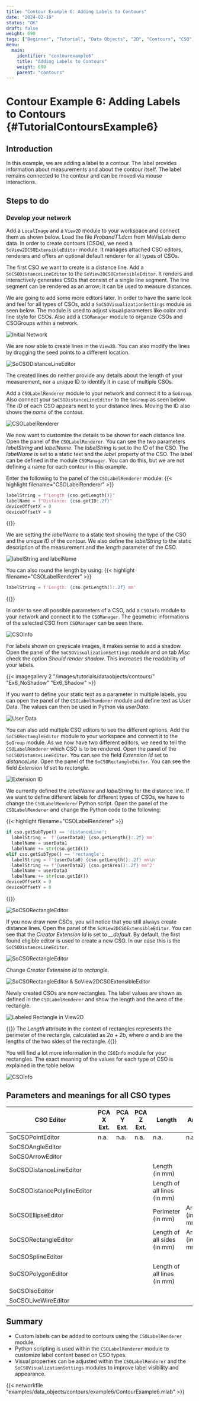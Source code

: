 ```yaml
---
title: "Contour Example 6: Adding Labels to Contours"
date: "2024-02-19"
status: "OK"
draft: false
weight: 690
tags: ["Beginner", "Tutorial", "Data Objects", "2D", "Contours", "CSO", "Label"]
menu: 
  main:
    identifier: "contourexample6"
    title: "Adding Labels to Contours"
    weight: 690
    parent: "contours"
---
```

# Contour Example 6: Adding Labels to Contours {#TutorialContoursExample6}

## Introduction

In this example, we are adding a label to a contour. The label provides information about measurements and about the contour itself. The label remains connected to the contour and can be moved via mouse interactions.

## Steps to do
### Develop your network

Add a `LocalImage` and a `View2D` module to your workspace and connect them as shown below. Load the file *ProbandT1.dcm* from MeVisLab demo data. In order to create contours (CSOs), we need a `SoView2DCSOExtensibleEditor` module. It manages attached CSO editors, renderers and offers an optional default renderer for all types of CSOs.

The first CSO we want to create is a distance line. Add a `SoCSODistanceLineEditor` to the `SoView2DCSOExtensibleEditor`. It renders and interactively generates CSOs that consist of a single line segment. The line segment can be rendered as an arrow; it can be used to measure distances.

We are going to add some more editors later. In order to have the same look and feel for all types of CSOs, add a `SoCSOVisualizationSettings` module as seen below. The module is used to adjust visual parameters like color and line style for CSOs. Also add a `CSOManager` module to organize CSOs and CSOGroups within a network.

![Initial Network](/images/tutorials/dataobjects/contours/Ex6_1.png "Initial Network")

We are now able to create lines in the `View2D`. You can also modify the lines by dragging the seed points to a different location.

![SoCSODistanceLineEditor](/images/tutorials/dataobjects/contours/Ex6_2.png "SoCSODistanceLineEditor")

The created lines do neither provide any details about the length of your measurement, nor a unique ID to identify it in case of multiple CSOs.

Add a `CSOLabelRenderer` module to your network and connect it to a `SoGroup`. Also connect your `SoCSODistanceLineEditor` to the `SoGroup` as seen below. The *ID* of each CSO appears next to your distance lines. Moving the ID also shows the *name* of the contour.

![CSOLabelRenderer](/images/tutorials/dataobjects/contours/Ex6_14.png "CSOLabelRenderer")

We now want to customize the details to be shown for each distance line. Open the panel of the `CSOLabelRenderer`. You can see the two parameters *labelString* and *labelName*. The *labelString* is set to the *ID* of the CSO. The *labelName* is set to a static text and the *label* property of the CSO. The label can be defined in the module `CSOManager`. You can do this, but we are not defining a name for each contour in this example.

Enter the following to the panel of the `CSOLabelRenderer` module:
{{< highlight filename="CSOLabelRenderer" >}}
```Python
labelString = f"Length {cso.getLength()}"  
labelName = f"Distance: {cso.getID:.2f}"
deviceOffsetX = 0
deviceOffsetY = 0
```
{{</highlight>}}

We are setting the *labelName* to a static text showing the type of the CSO and the unique *ID* of the contour. We also define the *labelString* to the static description of the measurement and the *length* parameter of the CSO.

![labelString and labelName](/images/tutorials/dataobjects/contours/Example6_5.png "labelString and labelName")

You can also round the length by using:
{{< highlight filename="CSOLabelRenderer" >}}
```Python
labelString = f'Length: {cso.getLength():.2f} mm'
```
{{</highlight>}}

In order to see all possible parameters of a CSO, add a `CSOInfo` module to your network and connect it to the `CSOManager`. The geometric informations of the selected CSO from `CSOManager` can be seen there.

![CSOInfo](/images/tutorials/dataobjects/contours/Ex6_CSOInfo.png "CSOInfo")

For labels shown on greyscale images, it makes sense to add a shadow. Open the panel of the `SoCSOVisualizationSettings` module and on tab *Misc* check the option *Should render shadow*. This increases the readability of your labels.

{{< imagegallery 2 "/images/tutorials/dataobjects/contours/" "Ex6_NoShadow" "Ex6_Shadow" >}}

If you want to define your static text as a parameter in multiple labels, you can open the panel of the `CSOLabelRenderer` module and define text as User Data. The values can then be used in Python via *userData*.

![User Data](/images/tutorials/dataobjects/contours/Ex6_Parameters.png "User Data")

You can also add multiple CSO editors to see the different options. Add the `SoCSORectangleEditor` module to your workspace and connect it to the `SoGroup` module. As we now have two different editors, we need to tell the `CSOLabelRenderer` which CSO is to be rendered. Open the panel of the `SoCSODistanceLineEditor`. You can see the field *Extension Id* set to *distanceLine*. Open the panel of the `SoCSORectangleEditor`. You can see the field *Extension Id* set to *rectangle*.

![Extension ID](/images/tutorials/dataobjects/contours/Ex6_ExtensionID.png "Extension ID")

We currently defined the *labelName* and *labelString* for the distance line. If we want to define different labels for different types of CSOs, we have to change the `CSOLabelRenderer` Python script. Open the panel of the `CSOLabelRenderer` and change the Python code to the following:

{{< highlight filename="CSOLabelRenderer" >}}
```Python
if cso.getSubType() == 'distanceLine':
  labelString =  f'{userData0} {cso.getLength():.2f} mm'
  labelName = userData1
  labelName += str(cso.getId())
elif cso.getSubType() == 'rectangle':
  labelString = f'{userData0} {cso.getLength():.2f} mm\n'
  labelString += f'{userData2} {cso.getArea():.2f} mm^2'
  labelName = userData3
  labelName += str(cso.getId())
deviceOffsetX = 0
deviceOffsetY = 0
```
{{</highlight>}}

![SoCSORectangleEditor](/images/tutorials/dataobjects/contours/Ex6_LineAndRectangle.png "SoCSORectangleEditor")

If you now draw new CSOs, you will notice that you still always create distance lines. Open the panel of the `SoView2DCSOExtensibleEditor`. You can see that the *Creator Extension Id* is set to *__default*. By default, the first found eligible editor is used to create a new CSO. In our case this is the `SoCSODistanceLineEditor`.

![SoCSORectangleEditor](/images/tutorials/dataobjects/contours/Ex6_DefaultExtension.png "SoCSORectangleEditor")

Change *Creator Extension Id* to *rectangle*.

![SoCSORectangleEditor & SoView2DCSOExtensibleEditor ](/images/tutorials/dataobjects/contours/Ex6_8.png "SoCSORectangleEditor & SoView2DCSOExtensibleEditor")

Newly created CSOs are now rectangles. The label values are shown as defined in the `CSOLabelRenderer` and show the length and the area of the rectangle.

![Labeled Rectangle in View2D](/images/tutorials/dataobjects/contours/Ex6_9.png "Labeled Rectangle in View2D")

{{<alert class="info" caption="Extra Infos">}}
The *Length* attribute in the context of rectangles represents the perimeter of the rectangle, calculated as *2a + 2b*, where *a* and *b* are the lengths of the two sides of the rectangle.
{{</alert>}}

You will find a lot more information in the `CSOInfo` module for your rectangles. The exact meaning of the values for each type of CSO is explained in the table below.

![CSOInfo](/images/tutorials/dataobjects/contours/Ex6_10.png "CSOInfo")

## Parameters and meanings for all CSO types
<table class="table table-striped">
  <thead>
    <tr>
      <th>CSO Editor</th>
      <th>PCA X Ext.</th>
      <th>PCA Y Ext.</th>
      <th>PCA Z Ext.</th>
      <th>Length</th>
      <th>Area</th>
    </tr>
  </thead>
  <tbody>
    <tr>
      <td>SoCSOPointEditor</td>
      <td>n.a.</td>
      <td>n.a.</td>
      <td>n.a.</td>
      <td>n.a.</td>
      <td>n.a.</td>
    </tr>
    <tr>
      <td>SoCSOAngleEditor</td>
      <td></td>
      <td></td>
      <td></td>
      <td></td>
      <td></td>
    </tr>
    <tr>
      <td>SoCSOArrowEditor</td>
      <td></td>
      <td></td>
      <td></td>
      <td></td>
      <td></td>
    </tr>
    <tr>
      <td>SoCSODistanceLineEditor</td>
      <td></td>
      <td></td>
      <td></td>
      <td>Length (in mm)</td>
      <td></td>
    </tr>
    <tr>
      <td>SoCSODistancePolylineEditor</td>
      <td></td>
      <td></td>
      <td></td>
      <td>Length of all lines (in mm)</td>
      <td></td>
    </tr>
    <tr>
      <td>SoCSOEllipseEditor</td>
      <td></td>
      <td></td>
      <td></td>
      <td>Perimeter (in mm)</td>
      <td>Area (in mm2)</td>
    </tr>
    <tr>
      <td>SoCSORectangleEditor</td>
      <td></td>
      <td></td>
      <td></td>
      <td>Length of all sides (in mm)</td>
      <td>Area (in mm2)</td>
    </tr>
    <tr>
      <td>SoCSOSplineEditor</td>
      <td></td>
      <td></td>
      <td></td>
      <td></td>
      <td></td>
    </tr>
    <tr>
      <td>SoCSOPolygonEditor</td>
      <td></td>
      <td></td>
      <td></td>
      <td>Length of all lines (in mm)</td>
      <td></td>
    </tr>
    <tr>
      <td>SoCSOIsoEditor</td>
      <td></td>
      <td></td>
      <td></td>
      <td></td>
      <td></td>
    </tr>
    <tr>
      <td>SoCSOLiveWireEditor</td>
      <td></td>
      <td></td>
      <td></td>
      <td></td>
      <td></td>
    </tr>
  </tbody>
</table>

## Summary
* Custom labels can be added to contours using the `CSOLabelRenderer` module. 
* Python scripting is used within the `CSOLabelRenderer` module to customize label content based on CSO types.
* Visual properties can be adjusted within the `CSOLabelRenderer` and the `SoCSOVisualizationSettings` modules to improve label visibility and appearance.

{{< networkfile "examples/data_objects/contours/example6/ContourExample6.mlab" >}} 